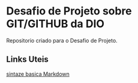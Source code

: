# Desafio de Projeto sobre GIT/GITHUB da DIO
Repositorio criado para o Desafio de Projeto.

## Links Uteis 
[sintaze basica Markdown](https://www.mardownguide.org/basic-syntax/)
